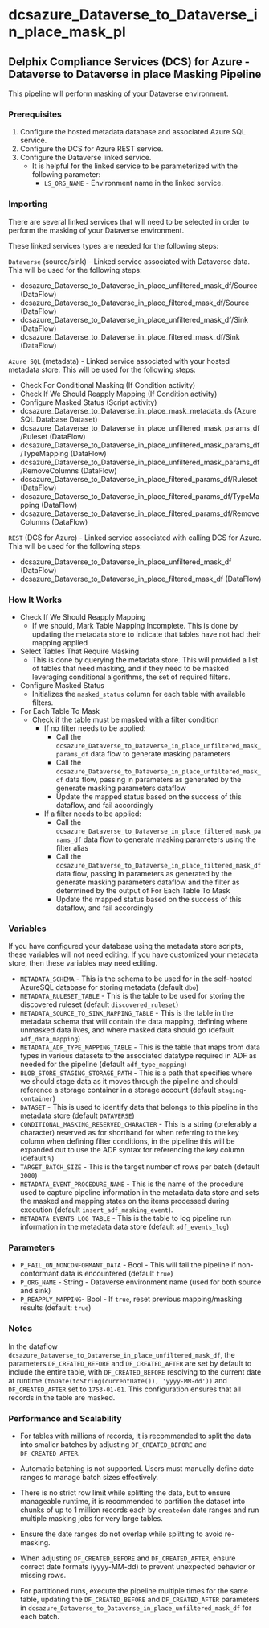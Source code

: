# dcsazure_Dataverse_to_Dataverse_in_place_mask_pl
## Delphix Compliance Services (DCS) for Azure - Dataverse to Dataverse in place Masking Pipeline

This pipeline will perform masking of your Dataverse environment.

### Prerequisites

1. Configure the hosted metadata database and associated Azure SQL service.
2. Configure the DCS for Azure REST service.
3. Configure the Dataverse linked service. 
   * It is helpful for the linked service to be parameterized with the following parameter:
      * `LS_ORG_NAME` - Environment name in the linked service.

### Importing
There are several linked services that will need to be selected in order to perform the masking of your Dataverse environment.

These linked services types are needed for the following steps:

`Dataverse` (source/sink) - Linked service associated with Dataverse data. This will be used for the
following steps:
*	dcsazure_Dataverse_to_Dataverse_in_place_unfiltered_mask_df/Source (DataFlow)
*	dcsazure_Dataverse_to_Dataverse_in_place_filtered_mask_df/Source (DataFlow)
*	dcsazure_Dataverse_to_Dataverse_in_place_unfiltered_mask_df/Sink (DataFlow)
*	dcsazure_Dataverse_to_Dataverse_in_place_filtered_mask_df/Sink (DataFlow)

`Azure SQL` (metadata) - Linked service associated with your hosted metadata store. This will be used for the following steps:
* Check For Conditional Masking (If Condition activity)
* Check If We Should Reapply Mapping (If Condition activity)
* Configure Masked Status (Script activity)
* dcsazure_Dataverse_to_Dataverse_in_place_mask_metadata_ds (Azure SQL Database Dataset)
* dcsazure_Dataverse_to_Dataverse_in_place_unfiltered_mask_params_df/Ruleset (DataFlow)
* dcsazure_Dataverse_to_Dataverse_in_place_unfiltered_mask_params_df/TypeMapping (DataFlow)
* dcsazure_Dataverse_to_Dataverse_in_place_unfiltered_mask_params_df/RemoveColumns (DataFlow)
* dcsazure_Dataverse_to_Dataverse_in_place_filtered_params_df/Ruleset (DataFlow)
* dcsazure_Dataverse_to_Dataverse_in_place_filtered_params_df/TypeMapping (DataFlow)
* dcsazure_Dataverse_to_Dataverse_in_place_filtered_params_df/RemoveColumns (DataFlow)


`REST` (DCS for Azure) - Linked service associated with calling DCS for Azure. This will be used for the following steps:
* dcsazure_Dataverse_to_Dataverse_in_place_unfiltered_mask_df (DataFlow)
* dcsazure_Dataverse_to_Dataverse_in_place_filtered_mask_df (DataFlow)


### How It Works

* Check If We Should Reapply Mapping
  * If we should, Mark Table Mapping Incomplete. This is done by updating the metadata store to indicate that tables have not had their mapping applied
* Select Tables That Require Masking
  * This is done by querying the metadata store. This will provided a list of tables that need masking, and if they need to be masked leveraging conditional algorithms, the set of required filters.
* Configure Masked Status
  * Initializes the `masked_status` column for each table with available filters.
* For Each Table To Mask
    * Check if the table must be masked with a filter condition
      * If no filter needs to be applied:
        * Call the `dcsazure_Dataverse_to_Dataverse_in_place_unfiltered_mask_params_df` data flow to generate masking parameters
        * Call the `dcsazure_Dataverse_to_Dataverse_in_place_unfiltered_mask_df` data flow, passing in parameters as generated by the generate masking parameters dataflow
        * Update the mapped status based on the success of this dataflow, and fail accordingly
      * If a filter needs to be applied:
        * Call the `dcsazure_Dataverse_to_Dataverse_in_place_filtered_mask_params_df` data flow to generate masking parameters using the filter alias
        * Call the `dcsazure_Dataverse_to_Dataverse_in_place_filtered_mask_df` data flow, passing in parameters as generated by the generate masking parameters dataflow and the filter as determined by the output of For Each Table To Mask
        * Update the mapped status based on the success of this dataflow, and fail accordingly

### Variables

If you have configured your database using the metadata store scripts, these variables will not need editing. If you have customized your metadata store, then these variables may need editing.

* `METADATA_SCHEMA` - This is the schema to be used for in the self-hosted AzureSQL database for storing metadata (default `dbo`)
* `METADATA_RULESET_TABLE` - This is the table to be used for storing the discovered ruleset (default `discovered_ruleset`)
* `METADATA_SOURCE_TO_SINK_MAPPING_TABLE` - This is the table in the metadata schema that will contain the data
  mapping, defining where unmasked data lives, and where masked data should go (default `adf_data_mapping`)
* `METADATA_ADF_TYPE_MAPPING_TABLE` - This is the table that maps from data types in various datasets to the
  associated datatype required in ADF as needed for the pipeline (default `adf_type_mapping`)
* `BLOB_STORE_STAGING_STORAGE_PATH` - This is a path that specifies where we should stage data as it moves through the pipeline and should reference a storage container in a storage account (default `staging-container`)
* `DATASET` - This is used to identify data that belongs to this pipeline in the metadata store (default `DATAVERSE`)
* `CONDITIONAL_MASKING_RESERVED_CHARACTER` - This is a string (preferably a character) reserved as for shorthand for when referring to the key column when defining filter conditions, in the pipeline this will be expanded out to use the ADF syntax for referencing the key column (default `%`)
* `TARGET_BATCH_SIZE` - This is the target number of rows per batch (default `2000`)
* `METADATA_EVENT_PROCEDURE_NAME` - This is the name of the procedure used to capture pipeline information in the metadata data store and sets the masked and mapping states on the items processed during execution (default `insert_adf_masking_event`).
* `METADATA_EVENTS_LOG_TABLE` - This is the table to log pipeline run information in the metadata data store (default `adf_events_log`)

### Parameters

* `P_FAIL_ON_NONCONFORMANT_DATA` - Bool - This will fail the pipeline if non-conformant data is encountered (default `true`)
* `P_ORG_NAME` - String - Dataverse environment name (used for both source and sink)
* `P_REAPPLY_MAPPING`- Bool - If `true`, reset previous mapping/masking results (default: `true`)

### Notes

In the dataflow `dcsazure_Dataverse_to_Dataverse_in_place_unfiltered_mask_df`, the parameters `DF_CREATED_BEFORE` and `DF_CREATED_AFTER` are set by default to include the entire table, with `DF_CREATED_BEFORE` resolving to the current date at runtime `(toDate(toString(currentDate()), 'yyyy-MM-dd'))` and `DF_CREATED_AFTER` set to `1753-01-01`. This configuration ensures that all records in the table are masked.

### Performance and Scalability

* For tables with millions of records, it is recommended to split the data into smaller batches by adjusting `DF_CREATED_BEFORE` and `DF_CREATED_AFTER`.

* Automatic batching is not supported. Users must manually define date ranges to manage batch sizes effectively.

* There is no strict row limit while splitting the data, but to ensure manageable runtime, it is recommended to partition the dataset into chunks of up to 1 million records each by `createdon` date ranges and run multiple masking jobs for very large tables.

* Ensure the date ranges do not overlap while splitting to avoid re-masking.

* When adjusting `DF_CREATED_BEFORE` and `DF_CREATED_AFTER`, ensure correct date formats (yyyy-MM-dd) to prevent unexpected behavior or missing rows.

* For partitioned runs, execute the pipeline multiple times for the same table, updating the `DF_CREATED_BEFORE` and `DF_CREATED_AFTER` parameters in `dcsazure_Dataverse_to_Dataverse_in_place_unfiltered_mask_df` for each batch.